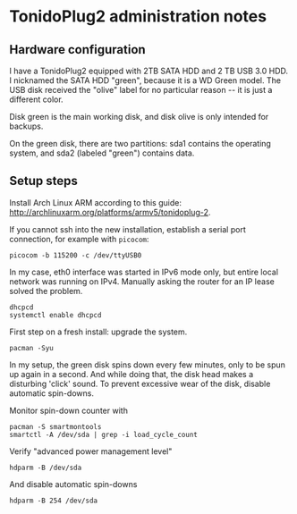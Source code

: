 # TonidoPlug2 administration notes

## Hardware configuration

I have a TonidoPlug2 equipped with 2TB SATA HDD and 2 TB USB 3.0 HDD. I nicknamed the SATA HDD "green", because it is a WD Green model. The USB disk received the "olive" label for no particular reason -- it is just a different color.

Disk green is the main working disk, and disk olive is only intended for backups.

On the green disk, there are two partitions: sda1 contains the operating system, and sda2 (labeled "green") contains data.

## Setup steps

Install Arch Linux ARM according to this guide: http://archlinuxarm.org/platforms/armv5/tonidoplug-2.

If you cannot ssh into the new installation, establish a serial port connection, for example with `picocom`:

```
picocom -b 115200 -c /dev/ttyUSB0
```

In my case, eth0 interface was started in IPv6 mode only, but entire local network was running on IPv4. Manually asking the router for an IP lease solved the problem.

```
dhcpcd
systemctl enable dhcpcd
```

First step on a fresh install: upgrade the system.

```
pacman -Syu
```

In my setup, the green disk spins down every few minutes, only to be spun up again in a second. And while doing that, the disk head makes a disturbing 'click' sound. To prevent excessive wear of the disk, disable automatic spin-downs.

Monitor spin-down counter with
```
pacman -S smartmontools
smartctl -A /dev/sda | grep -i load_cycle_count
```

Verify "advanced power management level"
```
hdparm -B /dev/sda
```

And disable automatic spin-downs
```
hdparm -B 254 /dev/sda
```
